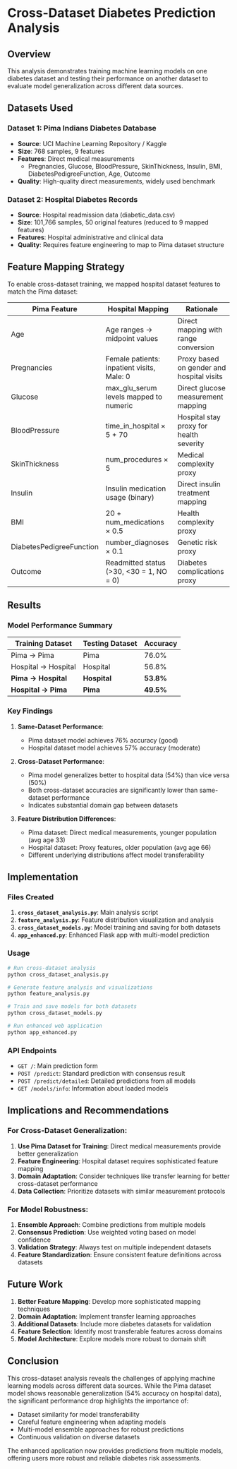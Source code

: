 # Cross-Dataset Diabetes Prediction Analysis

## Overview
This analysis demonstrates training machine learning models on one diabetes dataset and testing their performance on another dataset to evaluate model generalization across different data sources.

## Datasets Used

### Dataset 1: Pima Indians Diabetes Database
- **Source**: UCI Machine Learning Repository / Kaggle
- **Size**: 768 samples, 9 features
- **Features**: Direct medical measurements
  - Pregnancies, Glucose, BloodPressure, SkinThickness, Insulin, BMI, DiabetesPedigreeFunction, Age, Outcome
- **Quality**: High-quality direct measurements, widely used benchmark

### Dataset 2: Hospital Diabetes Records
- **Source**: Hospital readmission data (diabetic_data.csv)
- **Size**: 101,766 samples, 50 original features (reduced to 9 mapped features)
- **Features**: Hospital administrative and clinical data
- **Quality**: Requires feature engineering to map to Pima dataset structure

## Feature Mapping Strategy

To enable cross-dataset training, we mapped hospital dataset features to match the Pima dataset:

| Pima Feature | Hospital Mapping | Rationale |
|--------------|------------------|-----------|
| Age | Age ranges → midpoint values | Direct mapping with range conversion |
| Pregnancies | Female patients: inpatient visits, Male: 0 | Proxy based on gender and hospital visits |
| Glucose | max_glu_serum levels mapped to numeric | Direct glucose measurement mapping |
| BloodPressure | time_in_hospital × 5 + 70 | Hospital stay proxy for health severity |
| SkinThickness | num_procedures × 5 | Medical complexity proxy |
| Insulin | Insulin medication usage (binary) | Direct insulin treatment mapping |
| BMI | 20 + num_medications × 0.5 | Health complexity proxy |
| DiabetesPedigreeFunction | number_diagnoses × 0.1 | Genetic risk proxy |
| Outcome | Readmitted status (>30, <30 = 1, NO = 0) | Diabetes complications proxy |

## Results

### Model Performance Summary

| Training Dataset | Testing Dataset | Accuracy |
|------------------|-----------------|----------|
| Pima → Pima | Pima | 76.0% |
| Hospital → Hospital | Hospital | 56.8% |
| **Pima → Hospital** | **Hospital** | **53.8%** |
| **Hospital → Pima** | **Pima** | **49.5%** |

### Key Findings

1. **Same-Dataset Performance**:
   - Pima dataset model achieves 76% accuracy (good)
   - Hospital dataset model achieves 57% accuracy (moderate)

2. **Cross-Dataset Performance**:
   - Pima model generalizes better to hospital data (54%) than vice versa (50%)
   - Both cross-dataset accuracies are significantly lower than same-dataset performance
   - Indicates substantial domain gap between datasets

3. **Feature Distribution Differences**:
   - Pima dataset: Direct medical measurements, younger population (avg age 33)
   - Hospital dataset: Proxy features, older population (avg age 66)
   - Different underlying distributions affect model transferability

## Implementation

### Files Created

1. **`cross_dataset_analysis.py`**: Main analysis script
2. **`feature_analysis.py`**: Feature distribution visualization and analysis
3. **`cross_dataset_models.py`**: Model training and saving for both datasets
4. **`app_enhanced.py`**: Enhanced Flask app with multi-model prediction

### Usage

```bash
# Run cross-dataset analysis
python cross_dataset_analysis.py

# Generate feature analysis and visualizations
python feature_analysis.py

# Train and save models for both datasets
python cross_dataset_models.py

# Run enhanced web application
python app_enhanced.py
```

### API Endpoints

- `GET /`: Main prediction form
- `POST /predict`: Standard prediction with consensus result
- `POST /predict/detailed`: Detailed predictions from all models
- `GET /models/info`: Information about loaded models

## Implications and Recommendations

### For Cross-Dataset Generalization:

1. **Use Pima Dataset for Training**: Direct medical measurements provide better generalization
2. **Feature Engineering**: Hospital dataset requires sophisticated feature mapping
3. **Domain Adaptation**: Consider techniques like transfer learning for better cross-dataset performance
4. **Data Collection**: Prioritize datasets with similar measurement protocols

### For Model Robustness:

1. **Ensemble Approach**: Combine predictions from multiple models
2. **Consensus Prediction**: Use weighted voting based on model confidence
3. **Validation Strategy**: Always test on multiple independent datasets
4. **Feature Standardization**: Ensure consistent feature definitions across datasets

## Future Work

1. **Better Feature Mapping**: Develop more sophisticated mapping techniques
2. **Domain Adaptation**: Implement transfer learning approaches
3. **Additional Datasets**: Include more diabetes datasets for validation
4. **Feature Selection**: Identify most transferable features across domains
5. **Model Architecture**: Explore models more robust to domain shift

## Conclusion

This cross-dataset analysis reveals the challenges of applying machine learning models across different data sources. While the Pima dataset model shows reasonable generalization (54% accuracy on hospital data), the significant performance drop highlights the importance of:

- Dataset similarity for model transferability
- Careful feature engineering when adapting models
- Multi-model ensemble approaches for robust predictions
- Continuous validation on diverse datasets

The enhanced application now provides predictions from multiple models, offering users more robust and reliable diabetes risk assessments.
